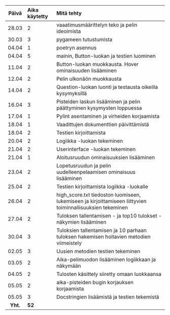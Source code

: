 | Päivä | Aika käytetty | Mitä tehty  |
| :----:|:-----| :-----|
| 28.03 | 2   | vaaatimusmäärittelyn teko ja pelin ideoimista
| 30.03 | 3   | pygameen tutustumista
| 04.04 | 1   | poetryn asennus
| 04.04 | 5   | mainin, Button-luokan ja testien luominen
| 11.04 | 2   | Button-luokan muokkausta. Hover ominaisuuden lisääminen
| 12.04 | 2   | Pelin ulkonäön muokkausta
| 14.04 | 2   | Question-luokan luonti ja testausta oikeilla kysymyksillä
| 16.04 | 3   | Pisteiden laskun lisääminen ja pelin päättyminen kysymysten loppuessa
| 17.04 | 1   | Pylint asentaminen ja virheiden korjaamista
| 18.04 | 1   | Vaadittujen dokumenttien päivittämistä
| 18.04 | 2   | Testien kirjoittamista
| 20.04 | 2   | Logiikka -luokan tekeminen
| 21.04 | 2   | Userinterface -luokan tekeminen
| 21.04 | 1   | Aloitusruudun ominaisuuksien lisääminen
| 23.04 | 2  | Lopetusruudun ja pelin uudelleenpelaamisen ominaisuus lisääminen
| 25.04 | 2   | Testien kirjoittamista logiikka -luokalle
| 26.04 | 2   | high_score.txt tiedoston luomiseen, lukemiseen ja kirjoittamiseen liittyvien toiminnaliisuuksien tekeminen
| 27.04 | 2   | Tuloksen tallentamisen - ja top10 tulokset -näkymien lisääminen
| 30.04 | 3   | Tuloksien tallentamisen ja 10 parhaan tuloksen hakemisen hoitavien metodien viimeistely
| 02.05 | 3   | Uusien metodien testien tekeminen
| 03.05 | 2   | Aika-pelimuodon lisääminen logiikkaan ja näkymään
| 04.05 | 2  | Tulosten käsittely siiretty omaan luokkaansa
| 05.05 | 2  | aika-pisteiden bugin korjauksen korjaamista
| 05.05 | 3  | Docstringien lisäämistä ja testien tekemistä
| **Yht.**  | **52**  |
